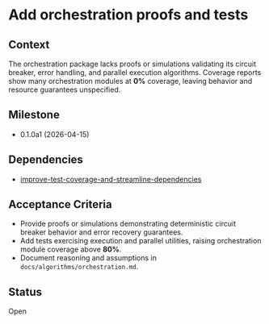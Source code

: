 # Add orchestration proofs and tests

## Context
The orchestration package lacks proofs or simulations validating its circuit
breaker, error handling, and parallel execution algorithms. Coverage reports
show many orchestration modules at **0%** coverage, leaving behavior and
resource guarantees unspecified.

## Milestone
- 0.1.0a1 (2026-04-15)

## Dependencies
- [improve-test-coverage-and-streamline-dependencies](improve-test-coverage-and-streamline-dependencies.md)

## Acceptance Criteria
- Provide proofs or simulations demonstrating deterministic circuit breaker
  behavior and error recovery guarantees.
- Add tests exercising execution and parallel utilities, raising orchestration
  module coverage above **80%**.
- Document reasoning and assumptions in `docs/algorithms/orchestration.md`.

## Status
Open

